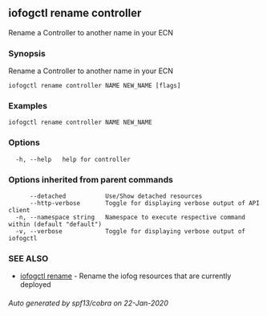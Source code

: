 ## iofogctl rename controller

Rename a Controller to another name in your ECN

### Synopsis

Rename a Controller to another name in your ECN

```
iofogctl rename controller NAME NEW_NAME [flags]
```

### Examples

```
iofogctl rename controller NAME NEW_NAME
```

### Options

```
  -h, --help   help for controller
```

### Options inherited from parent commands

```
      --detached           Use/Show detached resources
      --http-verbose       Toggle for displaying verbose output of API client
  -n, --namespace string   Namespace to execute respective command within (default "default")
  -v, --verbose            Toggle for displaying verbose output of iofogctl
```

### SEE ALSO

* [iofogctl rename](iofogctl_rename.md)	 - Rename the iofog resources that are currently deployed

###### Auto generated by spf13/cobra on 22-Jan-2020
